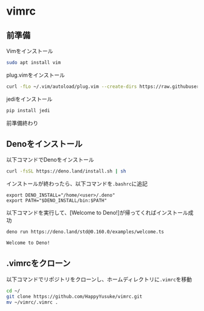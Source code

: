 # vimrc
## 前準備
Vimをインストール
```sh
sudo apt install vim
```
plug.vimをインストール
```sh
curl -fLo ~/.vim/autoload/plug.vim --create-dirs https://raw.githubusercontent.com/junegunn/vim-plug/master/plug.vim
```
jediをインストール
```sh
pip install jedi
```
前準備終わり


## Denoをインストール
以下コマンドでDenoをインストール
```sh
curl -fsSL https://deno.land/install.sh | sh
```
インストールが終わったら、以下コマンドを`.bashrc`に追記
```bashrc
export DENO_INSTALL="/home/<user>/.deno"
export PATH="$DENO_INSTALL/bin:$PATH"
```
以下コマンドを実行して、[Welcome to Deno!]が帰ってくればインストール成功
```sh
deno run https://deno.land/std@0.160.0/examples/welcome.ts
```
```sh
Welcome to Deno!
```

## .vimrcをクローン
以下コマンドでリポジトリをクローンし、ホームディレクトリに`.vimrc`を移動
```sh
cd ~/
git clone https://github.com/HappyYusuke/vimrc.git
mv ~/vimrc/.vimrc .
```
